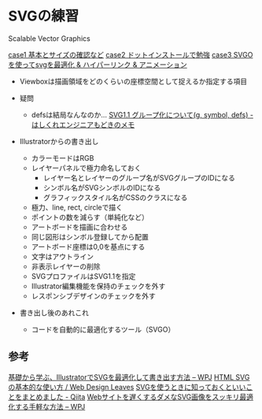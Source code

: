 # SVGの練習

Scalable Vector Graphics

[case1 基本とサイズの確認など](./case1/index.html)
[case2 ドットインストールで勉強](./case2/index.html)
[case3 SVGOを使ってsvgを最適化 & ハイパーリンク & アニメーション](./case3/index.html)

- Viewboxは描画領域をどのくらいの座標空間として捉えるか指定する項目

- 疑問
	- defsは結局なんなのか…
		[SVG1\.1 グループ化について\(g, symbol, defs\) \- はしくれエンジニアもどきのメモ](https://cartman0.hatenablog.com/entry/2015/07/07/013420)

- Illustratorからの書き出し
	- カラーモードはRGB
	- レイヤーパネルで極力命名しておく
		- レイヤー名とレイヤーのグループ名がSVGグループのIDになる
		- シンボル名がSVGシンボルのIDになる
		- グラフィックスタイル名がCSSのクラスになる
	- 極力、line, rect, circleで描く
	- ポイントの数を減らす（単純化など）
	- アートボードを描画に合わせる
	- 同じ図形はシンボル登録してから配置
	- アートボード座標は0,0を基点にする
	- 文字はアウトライン
	- 非表示レイヤーの削除
	- SVGプロファイルはSVG1.1を指定
	- Illustrator編集機能を保持のチェックを外す
	- レスポンシブデザインのチェックを外す
- 書き出し後のあれこれ
	- コードを自動的に最適化するツール（SVGO）

## 参考
[基礎から学ぶ、IllustratorでSVGを最適化して書き出す方法 – WPJ](https://www.webprofessional.jp/crash-course-optimizing-and-exporting-svgs-in-adobe-illustrator/)
[HTML SVG の基本的な使い方 / Web Design Leaves](https://www.webdesignleaves.com/pr/html/svg_basic.html)
[SVGを使うときに知っておくといいことをまとめました \- Qiita](https://qiita.com/manabuyasuda/items/01a76204f97cd73ffc4e)
[Webサイトを遅くするダメなSVG画像をスッキリ最適化する手軽な方法 – WPJ](https://www.webprofessional.jp/three-ways-decreasing-svg-file-size-svgo/)